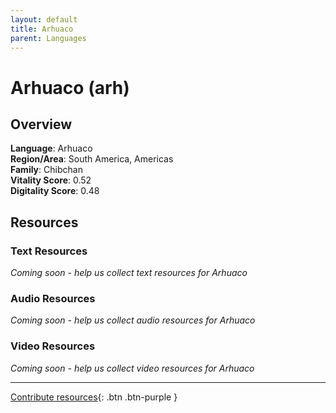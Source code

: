 ```yaml
---
layout: default
title: Arhuaco
parent: Languages
---
```


# Arhuaco (arh)

## Overview

**Language**: Arhuaco  
**Region/Area**: South America, Americas  
**Family**: Chibchan  
**Vitality Score**: 0.52  
**Digitality Score**: 0.48  

## Resources

### Text Resources
*Coming soon - help us collect text resources for Arhuaco*

### Audio Resources
*Coming soon - help us collect audio resources for Arhuaco*

### Video Resources
*Coming soon - help us collect video resources for Arhuaco*

---

[Contribute resources](https://fairtrain.github.io/){: .btn .btn-purple }
